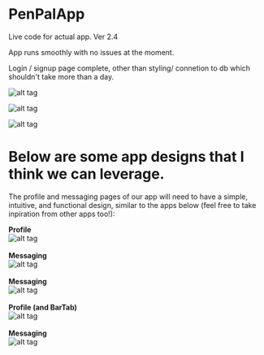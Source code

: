 # PenPalApp
Live code for actual app. Ver 2.4

App runs smoothly with no issues at the moment. 

Login / signup page complete, other than styling/ connetion to db which shouldn't take more than a day.

![alt tag](https://raw.github.com/bluehack/PenlPalApp2.0/master/pic1.png)

![alt tag](https://raw.github.com/bluehack/PenlPalApp2.0/master/pic2.png)

![alt tag](https://raw.github.com/bluehack/PenlPalApp2.0/master/pic3.png)


# Below are some app designs that I think we can leverage. 

The profile and messaging pages of our app will need to have a simple, intuitive, and functional design, similar to the apps below (feel free to take inpiration from other apps too!):

<b>Profile</b> <br/>
![alt tag](http://i.imgur.com/JbNzrxR.png)<br/><br/>
<b>Messaging</b><br/>
![alt tag](http://i.imgur.com/JV61ozE.png)<br/><br/>
<b>Messaging</b><br/>
![alt tag](http://i.imgur.com/ZNi0dt1.png)<br/><br/>
<b>Profile (and BarTab)</b><br/>
![alt tag](http://i.imgur.com/tGD1Rx9.png)<br/><br/>
<b>Messaging</b><br/>
![alt tag](http://i.imgur.com/LV5INTT.png)<br/><br/>

